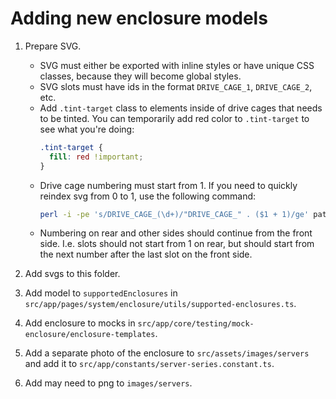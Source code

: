 # Adding new enclosure models
1. Prepare SVG. 
   - SVG must either be exported with inline styles or have unique CSS classes, because they will become global styles.
   - SVG slots must have ids in the format `DRIVE_CAGE_1`, `DRIVE_CAGE_2`, etc.
   - Add `.tint-target` class to elements inside of drive cages that needs to be tinted. 
     You can temporarily add red color to `.tint-target` to see what you're doing:
      ```css
      .tint-target {
        fill: red !important;
      }
      ```
   - Drive cage numbering must start from 1. If you need to quickly reindex svg from 0 to 1, use the following command:
     ```bash
     perl -i -pe 's/DRIVE_CAGE_(\d+)/"DRIVE_CAGE_" . ($1 + 1)/ge' path/to/svg.svg
     ``` 
   - Numbering on rear and other sides should continue from the front side. I.e. slots should not start from 1 on rear, but should start from the next number after the last slot on the front side.

2. Add svgs to this folder.
3. Add model to `supportedEnclosures` in `src/app/pages/system/enclosure/utils/supported-enclosures.ts`.
4. Add enclosure to mocks in `src/app/core/testing/mock-enclosure/enclosure-templates`.
5. Add a separate photo of the enclosure to `src/assets/images/servers` and add it to `src/app/constants/server-series.constant.ts`. 
6. Add may need to png to `images/servers`.
